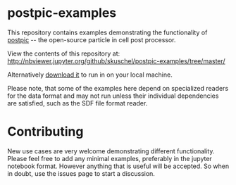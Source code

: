 postpic-examples
================

This repository contains examples demonstrating the functionality of [postpic](https://github.com/skuschel/postpic) -- the open-source particle in cell post processor.

View the contents of this repository at:  
http://nbviewer.jupyter.org/github/skuschel/postpic-examples/tree/master/

Alternatively [download it](https://github.com/skuschel/postpic-examples/archive/master.zip) to run in on your local machine.

Please note, that some of the examples here depend on specialized readers for the data format and may not run unless their individual dependencies are satisfied, such as the SDF file format reader.

Contributing
============

New use cases are very welcome demonstrating different functionality. Please feel free to add any minimal examples, preferably in the jupyter notebook format. However anything that is useful will be accepted. So when in doubt, use the issues page to start a discussion.
